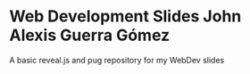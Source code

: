 # Web Development Slides John Alexis Guerra Gómez

A basic reveal.js and pug repository for my WebDev slides
